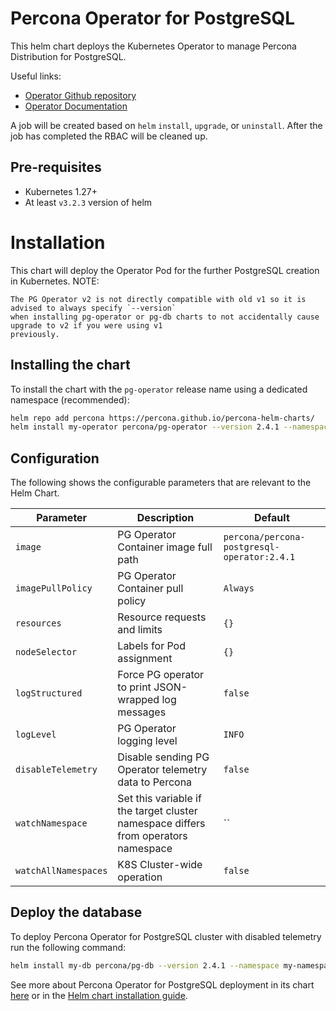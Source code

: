 # Percona Operator for PostgreSQL
This helm chart deploys the Kubernetes Operator to manage Percona Distribution for PostgreSQL.

Useful links:
- [Operator Github repository](https://github.com/percona/percona-postgresql-operator/)
- [Operator Documentation](https://www.percona.com/doc/kubernetes-operator-for-postgresql/index.html)

A job will be created based on `helm` `install`, `upgrade`, or `uninstall`. After the
job has completed the RBAC will be cleaned up.

## Pre-requisites
* Kubernetes 1.27+
* At least `v3.2.3` version of helm

# Installation
This chart will deploy the Operator Pod for the further PostgreSQL creation in Kubernetes.
NOTE:
```
The PG Operator v2 is not directly compatible with old v1 so it is advised to always specify `--version`
when installing pg-operator or pg-db charts to not accidentally cause upgrade to v2 if you were using v1
previously.
```

## Installing the chart
To install the chart with the `pg-operator` release name using a dedicated namespace (recommended):

```sh
helm repo add percona https://percona.github.io/percona-helm-charts/
helm install my-operator percona/pg-operator --version 2.4.1 --namespace my-namespace --create-namespace
```

## Configuration
The following shows the configurable parameters that are relevant to the Helm
Chart.

| Parameter            | Description                                                                        | Default                                     |
| -------------------- | ---------------------------------------------------------------------------------- | ------------------------------------------- |
| `image`              | PG Operator Container image full path                                              | `percona/percona-postgresql-operator:2.4.1` |
| `imagePullPolicy`    | PG Operator Container pull policy                                                  | `Always`                                    |
| `resources`          | Resource requests and limits                                                       | `{}`                                        |
| `nodeSelector`       | Labels for Pod assignment                                                          | `{}`                                        |
| `logStructured`      | Force PG operator to print JSON-wrapped log messages                               | `false`                                     |
| `logLevel`           | PG Operator logging level                                                          | `INFO`                                      |
| `disableTelemetry`   | Disable sending PG Operator telemetry data to Percona                              | `false`                                     |
| `watchNamespace`     | Set this variable if the target cluster namespace differs from operators namespace | ``                                          |
| `watchAllNamespaces` | K8S Cluster-wide operation                                                         | `false`                                     |

## Deploy the database
To deploy Percona Operator for PostgreSQL cluster with disabled telemetry run the following command:

```sh
helm install my-db percona/pg-db --version 2.4.1 --namespace my-namespace
```

See more about Percona Operator for PostgreSQL deployment in its chart [here](https://github.com/percona/percona-helm-charts/tree/main/charts/pg-db) or in the [Helm chart installation guide](https://www.percona.com/doc/kubernetes-operator-for-postgresql/helm.html).
